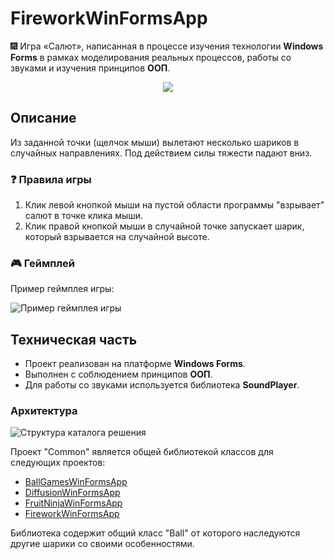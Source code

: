 # FireworkWinFormsApp

:fireworks: Игра «Салют», написанная в процессе изучения технологии **Windows Forms** в рамках моделирования реальных процессов, работы со звуками и изучения принципов **ООП**.

<div align="center"><img src="https://github.com/snikitin-de/FireworkWinFormsApp/assets/25394427/6b46763a-277e-4d0f-9b69-c89740598057"></div>

## Описание

Из заданной точки (щелчок мыши) вылетают несколько шариков в случайных направлениях. Под действием силы тяжести падают вниз.

### :question: Правила игры

1. Клик левой кнопкой мыши на пустой области программы "взрывает" салют в точке клика мыши.
2. Клик правой кнопкой мыши в случайной точке запускает шарик, который взрывается на случайной высоте.

### 🎮 Геймплей

Пример геймплея игры:

![Пример геймплея игры](https://github.com/snikitin-de/FireworkWinFormsApp/assets/25394427/a3421389-032b-422a-bc5d-90e27316cbb6)

## Техническая часть

* Проект реализован на платформе **Windows Forms**.
* Выполнен с соблюдением принципов **ООП**.
* Для работы со звуками используется библиотека **SoundPlayer**.

### Архитектура

![Структура каталога решения](https://github.com/snikitin-de/FireworkWinFormsApp/assets/25394427/a002758e-5a33-444c-ab49-2a2e9864c5cf)

Проект "Common" является общей библиотекой классов для следующих проектов:

* [BallGamesWinFormsApp](https://github.com/snikitin-de/BallGamesWinFormsApp)
* [DiffusionWinFormsApp](https://github.com/snikitin-de/DiffusionWinFormsApp)
* [FruitNinjaWinFormsApp](https://github.com/snikitin-de/FruitNinjaWinFormsApp)
* [FireworkWinFormsApp](https://github.com/snikitin-de/FireworkWinFormsApp)

Библиотека содержит общий класс "Ball" от которого наследуются другие шарики со своими особенностями.
